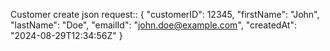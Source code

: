 Customer create json request::
{
"customerID": 12345,
"firstName": "John",
"lastName": "Doe",
"emailId": "john.doe@example.com",
"createdAt": "2024-08-29T12:34:56Z"
}